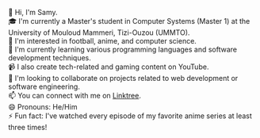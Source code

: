 👋 Hi, I'm Samy.  
🎓 I'm currently a Master's student in Computer Systems (Master 1) at the University of Mouloud Mammeri, Tizi-Ouzou (UMMTO).  
👀 I'm interested in football, anime, and computer science.  
🌱 I'm currently learning various programming languages and software development techniques.  
📹 I also create tech-related and gaming content on YouTube.  
💞️ I'm looking to collaborate on projects related to web development or software engineering.  
📫 You can connect with me on [Linktree](https://linktr.ee/_samygaming_/).  
😄 Pronouns: He/Him  
⚡ Fun fact: I've watched every episode of my favorite anime series at least three times!

<!---
samy530/samy530 is a ✨ special ✨ repository because its `README.md` (this file) appears on your GitHub profile.
You can click the Preview link to take a look at your changes.
--->
